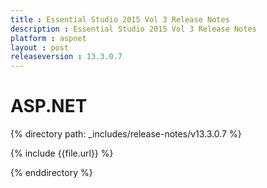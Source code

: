 ```yaml
---
title : Essential Studio 2015 Vol 3 Release Notes
description : Essential Studio 2015 Vol 3 Release Notes
platform : aspnet
layout : post
releaseversion : 13.3.0.7
---
```


# ASP.NET

{% directory path: _includes/release-notes/v13.3.0.7 %}


{% include {{file.url}} %}

{% enddirectory %}